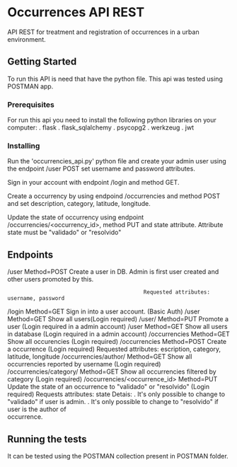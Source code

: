# Occurrences API REST
API REST for treatment and registration of occurrences in a urban environment.

## Getting Started

To run this API is need that have the python file. This api was tested using POSTMAN app.

### Prerequisites

For run this api you need to install the following python libraries on your computer:
. flask 
. flask_sqlalchemy
. psycopg2
. werkzeug
. jwt



### Installing

Run the 'occurrencies_api.py' python file and create your admin user using the endpoint /user POST set username and password attributes. 

Sign in your account with endpoint /login and method GET.

Create a occurrency by using endpoind /occurrencies and method POST and set description, category, latitude, longitude.

Update the state of occurrency using endpoint /occurrencies/<occurrency_id>, method PUT and state attribute. Attribute state must be "validado" or "resolvido"



## Endpoints

/user                              Method=POST Create a user in DB. Admin is first user created and other users promoted by
                                               this.
                                               
                                               Requested attributes: username, password
/login                             Method=GET  Sign in into a user account. (Basic Auth)
/user                              Method=GET  Show all users(Login required)
/user/<username>                   Method=PUT  Promote a user <username> (Login required in a admin account)
/user                              Method=GET  Show all users in database (Login required in a admin account)
/occurrencies                      Method=GET  Show all occurencies  (Login required)
/occurrencies                      Method=POST Create a occurrence (Login required)
                                               Requested attributes: escription, category, latitude, longitude
/occurrencies/author/<username>    Method=GET  Show all occurrencies reported by username (Login required)
/occurrencies/category/<category>  Method=GET  Show all occurrencies filtered by category (Login required)
/occurrencies/<occurrence_id>      Method=PUT  Update the state of an occurrence to "validado" or "resolvido"
                                               (Login required)
                                               Requests attributes: state
                                               Detais: 
                                               . It's only possible to change to "validado" if user is admin.
                                               . It's only possible to change to "resolvido" if user is the author of     
                                               occurrence.

## Running the tests

It can be tested using the POSTMAN collection present in POSTMAN folder.


